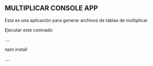 
## MULTIPLICAR CONSOLE APP

Esta es una aplicación para generar archivos de tablas de multiplicar

Ejecutar este comnado

....

npm install

....
